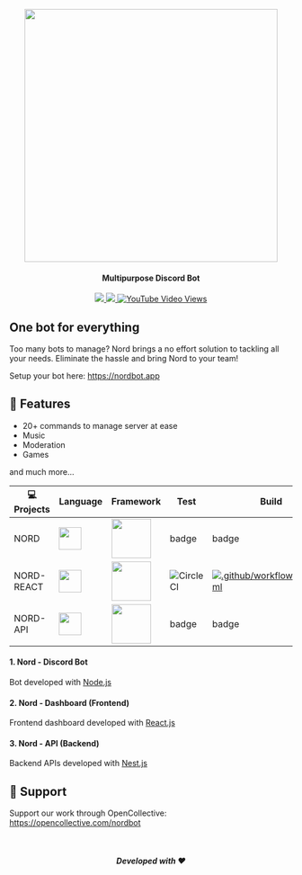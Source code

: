 <p align="center">
<img src="https://cdn.nordbot.app/assets/logos/dark%20background@3x.png" width="450"/>
</p>
<h4 align="center">Multipurpose Discord Bot</h4>

<p align="center">
<a href="https://discord.com/invite/nord" target="blank">
<img src="https://img.shields.io/discord/966705760723669072?logo=discord&style=square" />
</a>
<a href="https://twitter.com/NordBotOfficial" target="blank">
<img src="https://img.shields.io/twitter/follow/NordBotOfficial?style=social" />
</a>
<a href="https://www.youtube.com/channel/UCm5ZnITh1JKjc-O-100Pm0w" target="blank">
<img alt="YouTube Video Views" src="https://img.shields.io/youtube/views/XNNl_dCY4vI?style=social">
</a>
</p>

## One bot for everything

Too many bots to manage? Nord brings a no effort solution to tackling all your needs. Eliminate the hassle and bring Nord to your team!

Setup your bot here: https://nordbot.app

## 📝 Features

- 20+ commands to manage server at ease
- Music
- Moderation
- Games

and much more...

| 💻 Projects  | Language  | Framework  | Test  | Build  | Deploy  | Version  |  
| --------------  | --------------  | --------------  | --------------  | --------------  | --------------  | --------------  |  
| NORD  | <img src="https://cdn.jsdelivr.net/gh/devicons/devicon/icons/typescript/typescript-original.svg" width="40" height="40" />  | <img src="https://cdn.jsdelivr.net/gh/devicons/devicon/icons/nodejs/nodejs-original-wordmark.svg" width="70" height="70" />  | badge  | badge  | badge  | version  |
| NORD-REACT  | <img src="https://cdn.jsdelivr.net/gh/devicons/devicon/icons/typescript/typescript-original.svg" width="40" height="40" />  | <img src="https://cdn.jsdelivr.net/gh/devicons/devicon/icons/react/react-original-wordmark.svg" width="70" height="70" /> | ![CircleCI](https://img.shields.io/circleci/build/github/Nord-io/NORD-REACT?label=test&logo=circleci&token=ac671f0820a15f5bc097db2219e8f20b766d6606)  | [![.github/workflows/build.yml](https://github.com/Nord-io/NORD-REACT/actions/workflows/build.yml/badge.svg?branch=master)](https://github.com/Nord-io/NORD-REACT/actions/workflows/build.yml)  | ![Custom badge](https://img.shields.io/endpoint?logo=nestjs&style=plastic&url=https%3A%2F%2Fnordbot.app%2Fapi%2Fhealth%2Fbadge%3Ftype%3Dsite)  | version |  
| NORD-API  | <img src="https://cdn.jsdelivr.net/gh/devicons/devicon/icons/typescript/typescript-original.svg" width="40" height="40" />  | <img src="https://cdn.jsdelivr.net/gh/devicons/devicon/icons/nestjs/nestjs-plain-wordmark.svg" width="70" height="70" />  | badge  | badge  | badge  | version  |


#### 1. Nord - Discord Bot

Bot developed with [Node.js](https://nodejs.org/en/)


#### 2. Nord - Dashboard (Frontend)

Frontend dashboard developed with [React.js](https://reactjs.org/)


#### 3. Nord - API (Backend)

Backend APIs developed with [Nest.js](https://nestjs.com/)


## 🙇 Support

Support our work through OpenCollective: https://opencollective.com/nordbot



<br/>
<h5 align="center">Developed with ❤️</h5>
